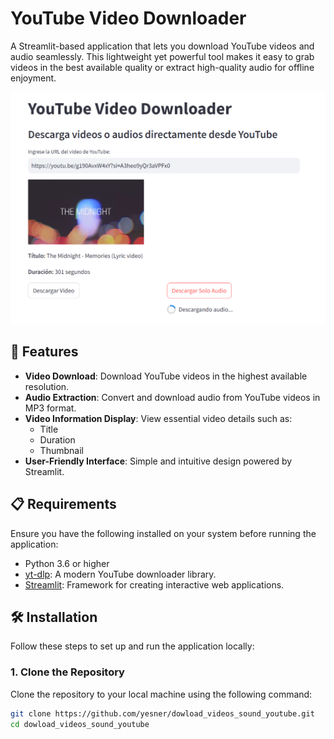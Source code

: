 # YouTube Video Downloader  

A Streamlit-based application that lets you download YouTube videos and audio seamlessly. This lightweight yet powerful tool makes it easy to grab videos in the best available quality or extract high-quality audio for offline enjoyment.  

![Result](img/0101.png)

## 🚀 Features  
- **Video Download**: Download YouTube videos in the highest available resolution.  
- **Audio Extraction**: Convert and download audio from YouTube videos in MP3 format.  
- **Video Information Display**: View essential video details such as:  
  - Title  
  - Duration  
  - Thumbnail  
- **User-Friendly Interface**: Simple and intuitive design powered by Streamlit.  

## 📋 Requirements  
Ensure you have the following installed on your system before running the application:  
- Python 3.6 or higher  
- [yt-dlp](https://github.com/yt-dlp/yt-dlp): A modern YouTube downloader library.  
- [Streamlit](https://streamlit.io/): Framework for creating interactive web applications.  

## 🛠 Installation  

Follow these steps to set up and run the application locally:  

### 1. Clone the Repository  
Clone the repository to your local machine using the following command:  
```sh  
git clone https://github.com/yesner/dowload_videos_sound_youtube.git  
cd dowload_videos_sound_youtube  
